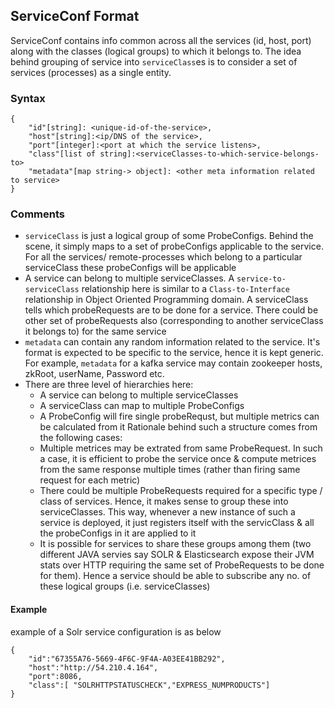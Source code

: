 ## ServiceConf Format
ServiceConf contains info common across all the services (id, host, port) along with the classes (logical groups) to which it belongs to. The idea behind grouping of service into `serviceClass`es is to consider a set of services (processes) as a single entity.

### Syntax
```
{
    "id"[string]: <unique-id-of-the-service>,
    "host"[string]:<ip/DNS of the service>,
    "port"[integer]:<port at which the service listens>,
    "class"[list of string]:<serviceClasses-to-which-service-belongs-to>
    "metadata"[map string-> object]: <other meta information related to service>
}
```
### Comments
* `serviceClass` is just a logical group of some ProbeConfigs. Behind the scene, it simply maps to a set of probeConfigs applicable to the service. For all the services/ remote-processes which belong to a particular serviceClass these probeConfigs will be applicable
* A service can belong to multiple serviceClasses. A `service-to-serviceClass` relationship here is similar to a `Class-to-Interface` relationship in Object Oriented Programming domain. A serviceClass tells which probeRequests are to be done for a service. There could be other set of probeRequests also (corresponding to another serviceClass it belongs to) for the same service
* `metadata` can contain any random information related to the service. It's format is expected to be specific to the service, hence it is kept generic. For example, `metadata` for a kafka service may contain zookeeper hosts, zkRoot, userName, Password etc.
* There are three level of hierarchies here: 
	* A service can belong to multiple serviceClasses
	* A serviceClass can map to multiple ProbeConfigs
	* A ProbeConfig will fire single probeRequst, but multiple metrics can be calculated from it
Rationale behind such a structure comes from the following cases:
	* Multiple metrices may be extrated from same ProbeRequest. In such a case, it is efficient to probe the service once & compute metrices from the same response multiple times (rather than firing same request for each metric)
	* There could be multiple ProbeRequests required for a specific type / class of services. Hence, it makes sense to group these into serviceClasses. This way, whenever a new instance of such a service is deployed, it just registers itself with the servicClass & all the probeConfigs in it are applied to it
	* It is possible for services to share these groups among them (two different JAVA servies say SOLR & Elasticsearch expose their JVM stats over HTTP requiring the same set of ProbeRequests to be done for them). Hence a service should be able to subscribe any no. of these logical groups (i.e. serviceClasses)

#### Example
example of a Solr service configuration is as below
```
{
    "id":"67355A76-5669-4F6C-9F4A-A03EE41BB292",
    "host":"http://54.210.4.164",
    "port":8086,
    "class":[ "SOLRHTTPSTATUSCHECK","EXPRESS_NUMPRODUCTS"]
}
```